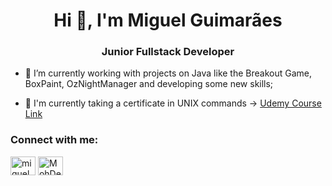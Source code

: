 <h1 align="center">Hi 👋, I'm Miguel Guimarães</h1>
<h3 align="center">Junior Fullstack Developer</h3>

- 🌱 I’m currently working with projects on Java like the Breakout Game, BoxPaint, OzNightManager and developing some new skills;

- 🧠 I'm currently taking a certificate in UNIX commands -> <a href="https://www.udemy.com/share/107kpg3@mbzaexMHwrgjnDqstSr6NxzhFAb-_jQErIQ1myk7W-dpfTj_Favg527JrtD8DZuXqQ==" target="_blank">
    <i class="fas fa-link"></i> Udemy Course Link
</a>

<h3 align="left">Connect with me:</h3>
<p align="left">
<a href="https://www.linkedin.com/in/miguel-guimar%C3%A3es-206b49239/" target="blank"><img align="center" src="https://raw.githubusercontent.com/rahuldkjain/github-profile-readme-generator/master/src/images/icons/Social/linked-in-alt.svg" alt="miguelguimaraes" height="30" width="40" /></a>
<a href="https://discord.gg/MohDeli#6603" target="blank"><img align="center" src="https://raw.githubusercontent.com/rahuldkjain/github-profile-readme-generator/master/src/images/icons/Social/discord.svg" alt="MohDeli#6603" height="30" width="40" /></a>
</p>

